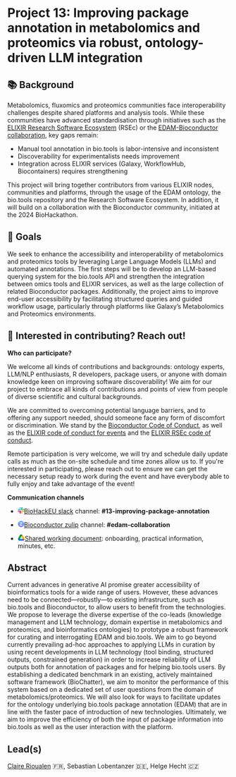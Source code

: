 # Project 13: Improving package annotation in metabolomics and proteomics via robust, ontology-driven LLM integration

## :books: Background

Metabolomics, fluxomics and proteomics communities face interoperability challenges despite shared platforms and analysis tools. While these communities have advanced standardisation through initiatives such as the [ELIXIR Research Software Ecosystem](https://research-software-ecosystem.github.io/) (RSEc) or the [EDAM-Bioconductor collaboration](https://doi.org/10.37044/osf.io/dsgnw_v1), key gaps remain:

* Manual tool annotation in bio.tools is labor-intensive and inconsistent
* Discoverability for experimentalists needs improvement
* Integration across ELIXIR services (Galaxy, WorkflowHub, Biocontainers) requires strengthening

This project will bring together contributors from various ELIXIR nodes, communities and platforms, through the usage of the EDAM ontology, the bio.tools repository and the Research Software Ecosystem. In addition, it will build on a collaboration with the Bioconductor community, initiated at the 2024 BioHackathon. 

## :dart: Goals

We seek to enhance the accessibility and interoperability of metabolomics and proteomics tools by leveraging Large Language Models (LLMs) and automated annotations. The first steps will be to develop an LLM-based querying system for the bio.tools API and strengthen the integration between omics tools and ELIXIR services, as well as the large collection of related Bioconductor packages. Additionally, the project aims to improve end-user accessibility by facilitating structured queries and guided workflow usage, particularly through platforms like Galaxy’s Metabolomics and Proteomics environments.

## :loudspeaker: Interested in contributing? Reach out! 

**Who can participate?** 

We welcome all kinds of contributions and backgrounds: ontology experts, LLM/NLP enthusiasts, R developers, package users, or anyone with domain knowledge keen on improving software discoverability! We aim for our project to embrace all kinds of contributions and points of view from people of diverse scientific and cultural backgrounds. 

We are committed to overcoming potential language barriers, and to offering any support needed, should someone face any form of discomfort or discrimination. We stand by the [Bioconductor Code of Conduct](https://www.bioconductor.org/about/code-of-conduct), as well as the [ELIXIR code of conduct for events](https://elixir-europe.org/events/code-of-conduct) and the [ELIXIR RSEc code of conduct](https://github.com/research-software-ecosystem/content/blob/master/CODE_OF_CONDUCT.md). 

Remote participation is very welcome, we will try and schedule daily update calls as much as the on-site schedule and time zones allow us to. If you're interested in participating, please reach out to ensure we can get the necessary setup ready to work during the event and have everybody able to fully enjoy and take advantage of the event!

**Communication channels**

* <img src='https://github.com/rioualen/edam-portfolio-mm/blob/main/assets/images/logos/slack.png' height='14'>[BioHackEU slack](https://biohackeu.slack.com/) channel: **#13-improving-package-annotation**
* <img src='https://github.com/rioualen/edam-portfolio-mm/blob/main/assets/images/logos/zulip.png' height='14'>[Bioconductor zulip](https://chat.bioconductor.org/) channel: **#edam-collaboration**

* <img src='https://github.com/rioualen/edam-portfolio-mm/blob/main/assets/images/logos/gdrive.png' height='14'>[Shared working document](https://docs.google.com/document/d/1fXClC0T_vMz_DH58enfvir5g7s9XQp4As2C3ZnGSQ-s/edit?usp=sharing): onboarding, practical information, minutes, etc.

## Abstract

Current advances in generative AI promise greater accessibility of bioinformatics tools for a wide range of users. However, these advances need to be connected—robustly—to existing infrastructure, such as bio.tools and Bioconductor, to allow users to benefit from the technologies. We propose to leverage the diverse expertise of the co-leads (knowledge management and LLM technology, domain expertise in metabolomics and proteomics, and bioinformatics ontologies) to prototype a robust framework for curating and interrogating EDAM and bio.tools. We aim to go beyond currently prevailing ad-hoc approaches to applying LLMs in curation by using recent developments in LLM technology (tool binding, structured outputs, constrained generation) in order to increase reliability of LLM outputs both for annotation of packages and for helping bio.tools users. By establishing a dedicated benchmark in an existing, actively maintained software framework (BioChatter), we aim to monitor the performance of this system based on a dedicated set of user questions from the domain of metabolomics/proteomics. We will also look for ways to facilitate updates for the ontology underlying bio.tools package annotation (EDAM) that are in line with the faster pace of introduction of new technologies. Ultimately, we aim to improve the efficiency of both the input of package information into bio.tools as well as the user interaction with the platform.

## Lead(s)

[Claire Rioualen](https://github.com/rioualen) :fr:, Sebastian Lobentanzer :de:, Helge Hecht :czech_republic:

